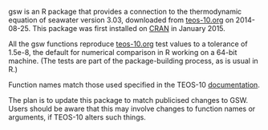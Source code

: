 gsw is an R package that provides a connection to the thermodynamic equation of
seawater version 3.03, downloaded from [teos-10.org](http://www.teos-10.org) on
2014-08-25. This package was first installed on
[CRAN](http://cran.r-project.org/web/packages/gsw/) in January 2015.

All the gsw functions reproduce [teos-10.org](http://www.teos-10.org) test
values to a tolerance of 1.5e-8, the default for numerical comparison in R
working on a 64-bit machine. (The tests are part of the package-building
process, as is usual in R.)

Function names match those used specified in the TEOS-10
[documentation](http://www.teos-10.org/pubs/gsw/html/gsw_contents.html).

The plan is to update this package to match publicised changes to GSW.  Users
should be aware that this may involve changes to function names or arguments,
if TEOS-10 alters such things.

